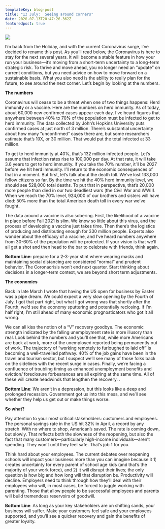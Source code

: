 ```yaml
---
templateKey: blog-post
title: "13 July:  Seeing around corners"
date: 2020-07-13T20:47:26.362Z
featuredpost: true
---
```

![](/img/dreamstime_street-corner.jpg)

I’m back from the Holiday, and with the current Coronavirus surge, I’ve decided to rename this post. As you’ll read below, the Coronavirus is here to stay for the next several years. It will become a stable feature in how your run your business—it’s moving from a short-term uncertainty to a long-term strategic risk. To thrive and move ahead, you no longer need an “update” on current conditions, but you need advice on how to move forward on a sustainable basis. What you also need is the ability to really plan for the future, to see around the next corner. Let’s begin by looking at the numbers.

**The numbers**

Coronavirus will cease to be a threat when one of two things happens: Herd immunity or a vaccine. Here are the numbers on herd immunity. As of today, about 60,000 new confirmed cases appear each day. I’ve heard figures that anywhere between 40% to 70% of the population must be infected to get to herd immunity. The data collected by John’s Hopkins University puts confirmed cases at just north of 3 million. There’s substantial uncertainty about how many “unconfirmed” cases there are, but some researchers estimate that’s 10X, or 30 million. That would put the total infected at 33 million.

To get to herd immunity at 40%, that’s 132 million infected people. Let’s assume that infection rates rise to 100,000 per day. At that rate, it will take 3.6 years to get to herd immunity. If you take the 70% number, it’ll be 2027 before we hit herd immunity. I’ll return to the economic consequences of that in a moment. But first, let’s talk about the death toll. We’ve lost 133,000 fellow citizens so far. By the time we hit the 40% herd immunity level, we should see 528,000 total deaths. To put that in perspective, that’s 20,000 more people than died in our two deadliest wars (the Civil War and WWII). When we reach the 70% level, 924,000 of our brothers and sisters will have died: 50% more than the total American death toll in every war we’ve fought.

The data around a vaccine is also sobering. First, the likelihood of a vaccine in place before Fall 2021 is slim. We know so little about this virus, and the process of developing a vaccine just takes time. Then there’s the logistics of producing and distributing enough for 330 million people. Experts also wonder about the efficacy of a vaccine, and I’ve heard numbers anywhere from 30-60% of the population will be protected. If your vision is that we’ll all get a shot and then head to the bar to celebrate with friends, think again.

**Bottom Line:** prepare for a 2-3-year stint where wearing masks and maintaining social distancing are considered “normal” and prudent behavior. The Coronacrisis won’t end next quarter. Start thinking about decisions in a longer-term context, we are beyond short term adjustments.

**The economics**

Back in late March I wrote that having the US open for business by Easter was a pipe dream. We could expect a very slow opening by the Fourth of July. I got that part right, but what I got wrong was that shortly after the Fourth, we’d see the economy sputtering and potentially reclosing. If I’m half right, I’m still ahead of many economic prognosticators who got it all wrong.

We can all kiss the notion of a “V” recovery goodbye. The economic strength indicated by the falling unemployment rate is more illusory than real. Look behind the numbers and you’ll see that, while more Americans are back at work, more of the unemployed reported being permanently out of work. The trajectory of “working remotely to furloughed to laid off” is becoming a well-travelled pathway. 40% of the job gains have been in the travel and tourism sector, but I suspect we’ll see many of those folks back on the sidelines with the recent surge in cases. Finally, we’re facing a confluence of troubling timing as enhanced unemployment benefits and eviction/ foreclosure forbearances are all expiring at the same time. All of these will create headwinds that lengthen the recovery. .

**Bottom Line**: We aren’t in a depression, but this looks like a deep and prolonged recession. Government got us into this mess, and we’ll see whether they help us get out or make things worse.

**So what?**

Pay attention to your most critical stakeholders: customers and employees. The personal savings rate in the US hit 32% in April, a record by any stretch. With no where to shop, American’s saved. The rate is coming down, but slowly. That reflects both the slowness of the reopening, but also the fact that many customers—particularly high-income individuals—aren’t spending. They won’t until they feel safe. That’s job 1 for you.

Think hard about your employees. The current debates over reopening schools will impact your business more than you can imagine because it 1) creates uncertainty for every parent of school age kids (and that’s the majority of your work force), and 2) it will disrupt their lives; the only question is how big and how long will that disruption be. Productivity will decline. Employers need to think through how they’ll deal with their employees who will, in most cases, be forced to juggle working with parenting. Those that allow people to be successful employees and parents will build tremendous reservoirs of goodwill.

**Bottom Line**: As long as your key stakeholders are on shifting sands, your business will suffer. Make your customers feel safe and your employees supported, and you’ll see a quicker recovery and gain the benefits of greater loyalty.

<!--EndFragment-->